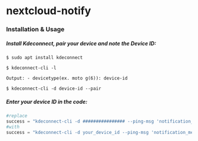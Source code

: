 # nextcloud-notify


### Installation & Usage

  ##### Install Kdeconnect, pair your device and note the Device ID:

`$ sudo apt install kdeconnect`

`$ kdeconnect-cli -l`

`Output: - devicetype(ex. moto g(6)): device-id`

`$ kdeconnect-cli -d device-id --pair`


##### Enter your device ID in the code:

```python
#replace
success = "kdeconnect-cli -d ################ --ping-msg 'notification_message'"
#with
success = "kdeconnect-cli -d your_device_id --ping-msg 'notification_message'"


```
